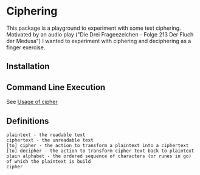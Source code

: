 # Ciphering

This package is a playground to experiment with some text ciphering.
Motivated by an audio play ("Die Drei Frageezeichen - Folge 213 Der Fluch der Medusa") I wanted to experiment with ciphering and deciphering as a finger exercise.

## Installation

## Command Line Execution

See [Usage of cipher](doc/UsageOfCipher.md)

## Definitions

    plaintext - the readable text 
    ciphertext - the unreadable text
    [to] cipher - the action to transform a plaintext into a ciphertext
    [to] decipher - the action to transform cipher text back to plaintext
    plain alphabet - the ordered sequence of characters (or runes in go) of which the plaintext is build
    cipher 
